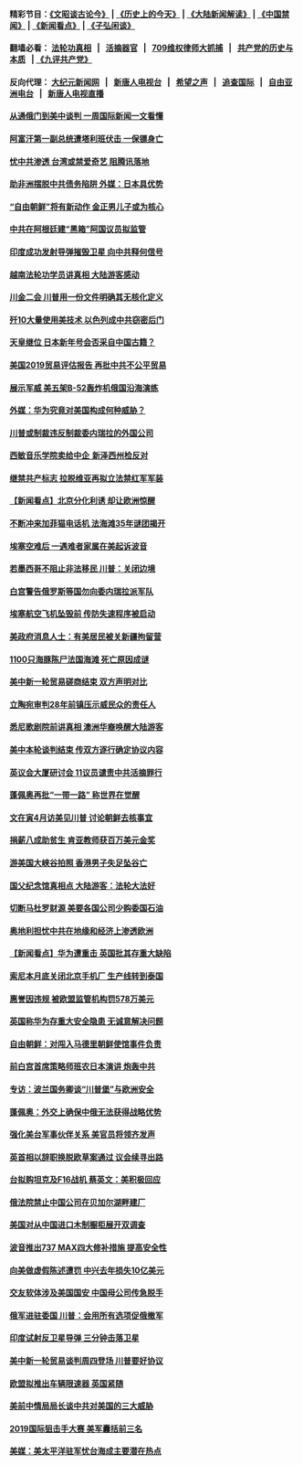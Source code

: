 #### 精彩节目：[《文昭谈古论今》](http://134.209.198.168/wenzhao) | [《历史上的今天》](http://134.209.198.168/today-in-history) | [《大陆新闻解读》](http://134.209.198.168/ntdtv-comedy) | [《中国禁闻》](http://134.209.198.168/ntdtv-news) | [《新闻看点》](http://134.209.198.168/news-insight) | [《子弘闲谈》](http://134.209.198.168/zihongxiantan/) 

  #### 翻墙必看： [法轮功真相](http://134.209.198.168:10000/videos/truth.html) &nbsp;&nbsp;|&nbsp;&nbsp; [活摘器官](http://134.209.198.168:10000/videos/res/Organs/) &nbsp;&nbsp;|&nbsp;&nbsp; [709维权律师大抓捕](http://134.209.198.168:10000/videos/709/) &nbsp;&nbsp;|&nbsp;&nbsp; [共产党的历史与本质](http://134.209.198.168:10000/videos/ccp.html) &nbsp;&nbsp;| [《九评共产党》](http://134.209.198.168:10000/videos/jiuping/) 

#### 反向代理： [大纪元新闻网](http://134.209.198.168:10080/) &nbsp;&nbsp;|&nbsp;&nbsp; [新唐人电视台](http://134.209.198.168:8000/) &nbsp;&nbsp;|&nbsp;&nbsp; [希望之声](http://134.209.198.168:8200/) &nbsp;&nbsp;|&nbsp;&nbsp; [追查国际](http://134.209.198.168:10010/) &nbsp;&nbsp;|&nbsp;&nbsp; [自由亚洲电台](http://134.209.198.168:9800/) &nbsp;&nbsp;|&nbsp;&nbsp; [新唐人电视直播](http://134.209.198.168/) 

#### [从通俄门到美中谈判 一周国际新闻一文看懂](../pages/nsc418/n11151265.md?t=03310637) 

#### [阿富汗第一副总统遭塔利班伏击 一保镖身亡](../pages/nsc418/n11152070.md?t=03310637) 

#### [忧中共渗透 台湾或禁爱奇艺 阻腾讯落地](../pages/nsc418/n11151626.md?t=03310637) 

#### [助非洲摆脱中共债务陷阱 外媒：日本具优势](../pages/nsc418/n11151637.md?t=03310637) 

#### [“自由朝鲜”将有新动作 金正男儿子或为核心](../pages/nsc418/n11151559.md?t=03310637) 

#### [中共在阿根廷建“黑箱”阿国议员拟监管](../pages/nsc418/n11151549.md?t=03310637) 

#### [印度成功发射导弹摧毁卫星 向中共释何信号](../pages/nsc418/n11151376.md?t=03310637) 

#### [越南法轮功学员讲真相 大陆游客感动](../pages/nsc418/n11151052.md?t=03310637) 

#### [川金二会 川普用一份文件明确其无核化定义](../pages/nsc418/n11151140.md?t=03310637) 

#### [歼10大量使用美技术 以色列成中共窃密后门](../pages/nsc418/n11143429.md?t=03310637) 

#### [天皇继位 日本新年号会否采自中国古籍？](../pages/nsc418/n11151078.md?t=03310637) 

#### [美国2019贸易评估报告 再批中共不公平贸易](../pages/nsc418/n11150818.md?t=03310637) 

#### [展示军威 美五架B-52轰炸机俄国沿海演练](../pages/nsc418/n11150480.md?t=03310637) 

#### [外媒：华为究竟对美国构成何种威胁？](../pages/nsc418/n11149562.md?t=03310637) 

#### [川普或制裁违反制裁委内瑞拉的外国公司](../pages/nsc418/n11150019.md?t=03310637) 

#### [西敏音乐学院卖给中企 新泽西州检反对](../pages/nsc418/n11149680.md?t=03310637) 

#### [继禁共产标志 拉脱维亚再拟立法禁红军军装](../pages/nsc418/n11149779.md?t=03310637) 

#### [【新闻看点】北京分化利诱 却让欧洲惊醒](../pages/nsc418/n11149321.md?t=03310637) 

#### [不断冲来加菲猫电话机 法海滩35年谜团揭开](../pages/nsc418/n11149623.md?t=03310637) 

#### [埃塞空难后 一遇难者家属在美起诉波音](../pages/nsc418/n11149698.md?t=03310637) 

#### [若墨西哥不阻止非法移民 川普：关闭边境](../pages/nsc418/n11149488.md?t=03310637) 

#### [白宫警告俄罗斯等国勿向委内瑞拉派军队](../pages/nsc418/n11149658.md?t=03310637) 

#### [埃塞航空飞机坠毁前 传防失速程序被启动](../pages/nsc418/n11149281.md?t=03310637) 

#### [美政府消息人士：有美居民被关新疆拘留营](../pages/nsc418/n11149339.md?t=03310637) 

#### [1100只海豚陈尸法国海滩 死亡原因成谜](../pages/nsc418/n11148870.md?t=03310637) 

#### [美中新一轮贸易磋商结束 双方声明对比](../pages/nsc418/n11149183.md?t=03310637) 

#### [立陶宛审判28年前镇压示威民众的责任人](../pages/nsc418/n11148633.md?t=03310637) 

#### [悉尼歌剧院前讲真相 澳洲华裔唤醒大陆游客](../pages/nsc418/n11148530.md?t=03310637) 

#### [美中本轮谈判结束 传双方逐行确定协议内容](../pages/nsc418/n11148669.md?t=03310637) 

#### [英议会大厦研讨会 11议员谴责中共活摘罪行](../pages/nsc418/n11147307.md?t=03310637) 

#### [蓬佩奥再批“一带一路” 称世界在觉醒](../pages/nsc418/n11148618.md?t=03310637) 

#### [文在寅4月访美见川普 讨论朝鲜去核事宜](../pages/nsc418/n11148476.md?t=03310637) 

#### [捐薪八成助贫生 肯亚教师获百万美元金奖](../pages/nsc418/n11148002.md?t=03310637) 

#### [游美国大峡谷拍照 香港男子失足坠谷亡](../pages/nsc418/n11147271.md?t=03310637) 

#### [国父纪念馆真相点 大陆游客：法轮大法好](../pages/nsc418/n11146855.md?t=03310637) 

#### [切断马杜罗财源 美要各国公司少购委国石油](../pages/nsc418/n11147170.md?t=03310637) 

#### [奥地利担忧中共在地缘和经济上渗透欧洲](../pages/nsc418/n11147131.md?t=03310637) 

#### [【新闻看点】华为遭重击 英国批其存重大缺陷](../pages/nsc418/n11146848.md?t=03310637) 

#### [索尼本月底关闭北京手机厂 生产线转到泰国](../pages/nsc418/n11146898.md?t=03310637) 

#### [惠誉因违规 被欧盟监管机构罚578万美元](../pages/nsc418/n11146571.md?t=03310637) 

#### [英国称华为存重大安全隐患 无诚意解决问题](../pages/nsc418/n11146736.md?t=03310637) 

#### [自由朝鲜：对闯入马德里朝鲜使馆事件负责](../pages/nsc418/n11145851.md?t=03310637) 

#### [前白宫首席策略师班农日本演讲 炮轰中共](../pages/nsc418/n11145680.md?t=03310637) 

#### [专访：波兰国务卿谈“川普堡”与欧洲安全](../pages/nsc418/n11144470.md?t=03310637) 

#### [蓬佩奥：外交上确保中俄无法获得战略优势](../pages/nsc418/n11144977.md?t=03310637) 

#### [强化美台军事伙伴关系 美官员将领齐发声](../pages/nsc418/n11144937.md?t=03310637) 

#### [英首相以辞职换脱欧草案通过 议会续寻出路](../pages/nsc418/n11144731.md?t=03310637) 

#### [台拟购坦克及F16战机 蔡英文：美积极回应](../pages/nsc418/n11144759.md?t=03310637) 

#### [俄法院禁止中国公司在贝加尔湖畔建厂](../pages/nsc418/n11144697.md?t=03310637) 

#### [美国对从中国进口木制橱柜展开双调查](../pages/nsc418/n11144673.md?t=03310637) 

#### [波音推出737 MAX四大修补措施 提高安全性](../pages/nsc418/n11144521.md?t=03310637) 

#### [向美做虚假陈述遭罚 中兴去年损失10亿美元](../pages/nsc418/n11144356.md?t=03310637) 

#### [交友软体涉及美国国安 中国母公司传急脱手](../pages/nsc418/n11144181.md?t=03310637) 

#### [俄军进驻委国 川普：会用所有选项促俄撤军](../pages/nsc418/n11144268.md?t=03310637) 

#### [印度试射反卫星导弹 三分钟击落卫星](../pages/nsc418/n11144027.md?t=03310637) 

#### [美中新一轮贸易谈判周四登场 川普要好协议](../pages/nsc418/n11144151.md?t=03310637) 

#### [欧盟拟推出车辆限速器 英国紧随](../pages/nsc418/n11143685.md?t=03310637) 

#### [美前中情局局长谈中共对美国的三大威胁](../pages/nsc418/n11143495.md?t=03310637) 

#### [2019国际狙击手大赛 美军囊括前三名](../pages/nsc418/n11143339.md?t=03310637) 

#### [美媒：美太平洋驻军忧台海成主要潜在热点](../pages/nsc418/n11142846.md?t=03310637) 

